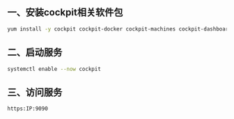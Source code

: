 ## 一、安装cockpit相关软件包

```bash
yum install -y cockpit cockpit-docker cockpit-machines cockpit-dashboard cockpit-storaged cockpit-packagekit
```



## 二、启动服务

```bash
systemctl enable --now cockpit
```



## 三、访问服务

```bash
https:IP:9090
```

